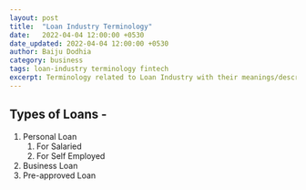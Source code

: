 ```yaml
---
layout: post
title:  "Loan Industry Terminology"
date:   2022-04-04 12:00:00 +0530
date_updated: 2022-04-04 12:00:00 +0530
author: Baiju Dodhia
category: business
tags: loan-industry terminology fintech
excerpt: Terminology related to Loan Industry with their meanings/description.
---
```


## Types of Loans - 
1. Personal Loan
    1. For Salaried
    2. For Self Employed
2. Business Loan
3. Pre-approved Loan